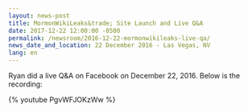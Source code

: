 ```yaml
---
layout: news-post
title: MormonWikiLeaks&trade; Site Launch and Live Q&A 
date: 2017-12-22 12:00:00 -0500
permalink: /newsroom/2016-12-22-mormonwikileaks-live-qa/
news_date_and_location: 22 December 2016 - Las Vegas, NV
lang: en
---
```

Ryan did a live Q&A on Facebook on December 22, 2016. Below is the recording:

{% youtube PgvWFJOKzWw %}
